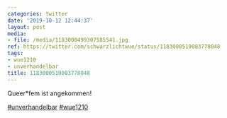 ```yaml
---
categories: twitter
date: '2019-10-12 12:44:37'
layout: post
media:
- file: /media/1183000499307585541.jpg
ref: https://twitter.com/schwarzlichtwue/status/1183000519083778048
tags:
- wue1210
- unverhandelbar
title: 1183000519083778048
---
```

Queer\*fem ist angekommen!

[#unverhandelbar](/t/unverhandelbar) [#wue1210](/t/wue1210)  